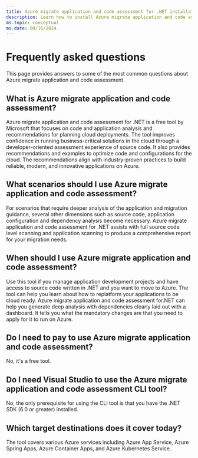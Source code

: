 ```yaml
---
title: Azure migrate application and code assessment for .NET installation
description: Learn how to install Azure migrate application and code assessment for .NET
ms.topic: conceptual
ms.date: 08/16/2024
---
```


# Frequently asked questions

This page provides answers to some of the most common questions about Azure migrate application and code assessment.

## What is Azure migrate application and code assessment?

Azure migrate application and code assessment for .NET is a free tool by Microsoft that focuses on code and application analysis and recommendations for planning cloud deployments. The tool improves confidence in running business-critical solutions in the cloud through a developer-oriented assessment experience of source code. It also provides recommendations and examples to optimize code and configurations for the cloud. The recommendations align with industry-proven practices to build reliable, modern, and innovative applications on Azure.

## What scenarios should I use Azure migrate application and code assessment?

For scenarios that require deeper analysis of the application and migration guidance, several other dimensions such as source code, application configuration and dependency analysis become necessary. Azure migrate application and code assessment for .NET assists with full source code level scanning and application scanning to produce a comprehensive report for your migration needs.

## When should I use Azure migrate application and code assessment?

Use this tool if you manage application development projects and have access to source code written in .NET and you want to move to Azure. The tool can help you learn about how to replatform your applications to be cloud ready. Azure migrate application and code assessment for.NET can help you generate deep analysis with dependencies clearly laid out with a dashboard. It tells you what the mandatory changes are that you need to apply for it to run on Azure.

## Do I need to pay to use Azure migrate application and code assessment?

No, it's a free tool.

## Do I need Visual Studio to use the Azure migrate application and code assessment CLI tool?

No, the only prerequisite for using the CLI tool is that you have the .NET SDK (6.0 or greater) installed.

## Which target destinations does it cover today?

The tool covers various Azure services including Azure App Service, Azure Spring Apps, Azure Container Apps, and Azure Kubernetes Service.
